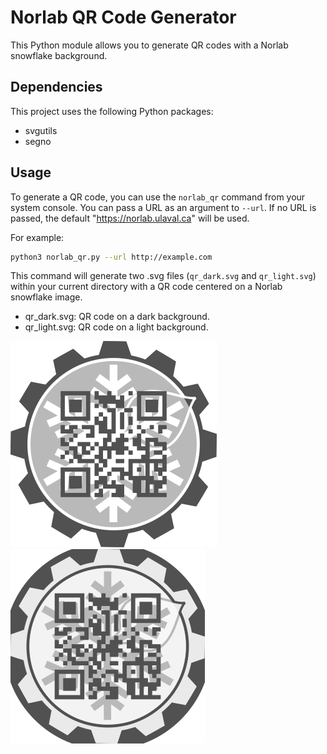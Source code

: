 # Norlab QR Code Generator

This Python module allows you to generate QR codes with a Norlab snowflake background.

## Dependencies

This project uses the following Python packages:
- svgutils 
- segno

## Usage 

To generate a QR code, you can use the `norlab_qr` command from your system console. You can pass a URL as an argument to `--url`. If no URL is passed, the default "https://norlab.ulaval.ca" will be used.

For example:
```bash
python3 norlab_qr.py --url http://example.com
```

This command will generate two .svg files (`qr_dark.svg` and `qr_light.svg`) within your current directory with a QR code centered on a Norlab snowflake image.

- qr_dark.svg: QR code on a dark background.
- qr_light.svg: QR code on a light background.

![sticker_dark.png](resources/sticker_dark.png)
![sticker_light.png](resources/sticker_light.png)